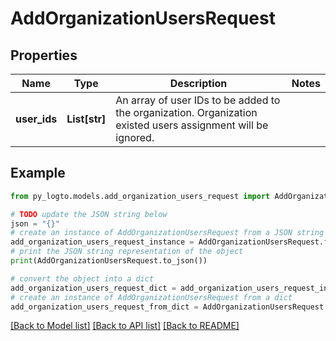 # AddOrganizationUsersRequest


## Properties

Name | Type | Description | Notes
------------ | ------------- | ------------- | -------------
**user_ids** | **List[str]** | An array of user IDs to be added to the organization. Organization existed users assignment will be ignored. | 

## Example

```python
from py_logto.models.add_organization_users_request import AddOrganizationUsersRequest

# TODO update the JSON string below
json = "{}"
# create an instance of AddOrganizationUsersRequest from a JSON string
add_organization_users_request_instance = AddOrganizationUsersRequest.from_json(json)
# print the JSON string representation of the object
print(AddOrganizationUsersRequest.to_json())

# convert the object into a dict
add_organization_users_request_dict = add_organization_users_request_instance.to_dict()
# create an instance of AddOrganizationUsersRequest from a dict
add_organization_users_request_from_dict = AddOrganizationUsersRequest.from_dict(add_organization_users_request_dict)
```
[[Back to Model list]](../README.md#documentation-for-models) [[Back to API list]](../README.md#documentation-for-api-endpoints) [[Back to README]](../README.md)


